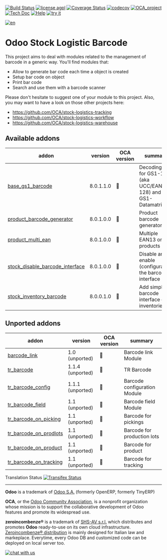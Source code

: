 [![Build Status](https://travis-ci.org/zeroincombenze/stock-logistics-barcode.svg?branch=8.0)](https://travis-ci.org/zeroincombenze/stock-logistics-barcode)
[![license agpl](https://img.shields.io/badge/licence-AGPL--3-blue.svg)](http://www.gnu.org/licenses/agpl-3.0.html)
[![Coverage Status](https://coveralls.io/repos/github/zeroincombenze/stock-logistics-barcode/badge.svg?branch=8.0)](https://coveralls.io/github/zeroincombenze/stock-logistics-barcode?branch=8.0)
[![codecov](https://codecov.io/gh/zeroincombenze/stock-logistics-barcode/branch/8.0/graph/badge.svg)](https://codecov.io/gh/zeroincombenze/stock-logistics-barcode/branch/8.0)
[![OCA_project](http://www.zeroincombenze.it/wp-content/uploads/ci-ct/prd/button-oca-8.svg)](https://github.com/OCA/stock-logistics-barcode/tree/8.0)
[![Tech Doc](http://www.zeroincombenze.it/wp-content/uploads/ci-ct/prd/button-docs-8.svg)](http://wiki.zeroincombenze.org/en/Odoo/8.0/dev)
[![Help](http://www.zeroincombenze.it/wp-content/uploads/ci-ct/prd/button-help-8.svg)](http://wiki.zeroincombenze.org/en/Odoo/8.0/man/LO)
[![try it](http://www.zeroincombenze.it/wp-content/uploads/ci-ct/prd/button-try-it-8.svg)](http://erp8.zeroincombenze.it)




























[![en](http://www.shs-av.com/wp-content/en_US.png)](http://wiki.zeroincombenze.org/it/Odoo/7.0/man)

Odoo Stock Logistic Barcode
===========================


This project aims to deal with modules related to the management of barcode in a generic way. You'll find modules that:

 - Allow to generate bar code each time a object is created
 - Setup bar code on object
 - Print bar code
 - Search and use them with a barcode scanner

Please don't hesitate to suggest one of your module to this project. Also, you may want to have a look on those other projects here:

 - https://github.com/OCA/stock-logistics-tracking
 - https://github.com/OCA/stock-logistics-workflow
 - https://github.com/OCA/stock-logistics-warehouse

[//]: # (addons)


Available addons
----------------
addon | version | OCA version | summary
--- | --- | --- | ---
[base_gs1_barcode](base_gs1_barcode/) | 8.0.1.1.0 | :repeat: | Decoding API for GS1-128 (aka UCC/EAN-128) and GS1-Datamatrix
[product_barcode_generator](product_barcode_generator/) | 8.0.1.0.0 | :repeat: | Product barcode generator
[product_multi_ean](product_multi_ean/) | 8.0.1.0.0 | :repeat: | Multiple EAN13 on products
[stock_disable_barcode_interface](stock_disable_barcode_interface/) | 8.0.1.0.0 | :repeat: | Disable and enable (configurable) the barcode interface
[stock_inventory_barcode](stock_inventory_barcode/) | 8.0.0.1.0 | :repeat: | Add simple barcode interface on inventories


Unported addons
---------------
addon | version | OCA version | summary
--- | --- | --- | ---
[barcode_link](barcode_link/) | 1.0 (unported) | :repeat: | Barcode link Module
[tr_barcode](tr_barcode/) | 1.1.4 (unported) | :repeat: | TR Barcode
[tr_barcode_config](tr_barcode_config/) | 1.1.1 (unported) | :repeat: | Barcode configuration Module
[tr_barcode_field](tr_barcode_field/) | 1.1 (unported) | :repeat: | Barcode field Module
[tr_barcode_on_picking](tr_barcode_on_picking/) | 1.1 (unported) | :repeat: | Barcode for pickings
[tr_barcode_on_prodlots](tr_barcode_on_prodlots/) | 1.1 (unported) | :repeat: | Barcode for production lots
[tr_barcode_on_product](tr_barcode_on_product/) | 1.1 (unported) | :repeat: | Barcode for product
[tr_barcode_on_tracking](tr_barcode_on_tracking/) | 1.1 (unported) | :repeat: | Barcode for tracking

[//]: # (end addons)


Translation Status
[![Transifex Status](https://www.transifex.com/projects/p/OCA-stock-logistics-barcode-8-0/chart/image_png)](https://www.transifex.com/projects/p/OCA-stock-logistics-barcode-8-0)

[//]: # (copyright)

----

**Odoo** is a trademark of [Odoo S.A.](https://www.odoo.com/) (formerly OpenERP, formerly TinyERP)

**OCA**, or the [Odoo Community Association](http://odoo-community.org/), is a nonprofit organization whose
mission is to support the collaborative development of Odoo features and
promote its widespread use.

**zeroincombenze®** is a trademark of [SHS-AV s.r.l.](http://www.shs-av.com/)
which distributes and promotes **Odoo** ready-to-use on its own cloud infrastructure.
[Zeroincombenze® distribution](http://wiki.zeroincombenze.org/en/Odoo)
is mainly designed for Italian law and markeplace.
Everytime, every Odoo DB and customized code can be deployed on local server too.

[//]: # (end copyright)

[![chat with us](https://www.shs-av.com/wp-content/chat_with_us.gif)](https://tawk.to/85d4f6e06e68dd4e358797643fe5ee67540e408b)
